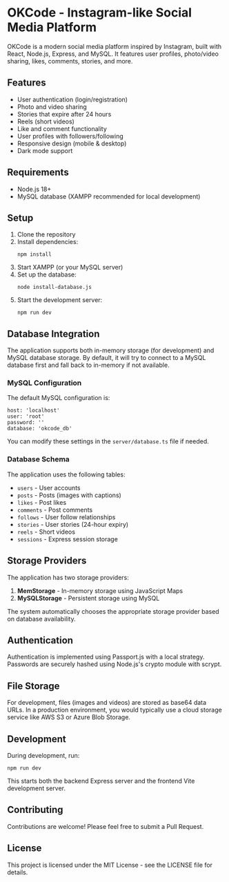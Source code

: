 # OKCode - Instagram-like Social Media Platform

OKCode is a modern social media platform inspired by Instagram, built with React, Node.js, Express, and MySQL. It features user profiles, photo/video sharing, likes, comments, stories, and more.

## Features

- User authentication (login/registration)
- Photo and video sharing
- Stories that expire after 24 hours
- Reels (short videos)
- Like and comment functionality
- User profiles with followers/following
- Responsive design (mobile & desktop)
- Dark mode support

## Requirements

- Node.js 18+
- MySQL database (XAMPP recommended for local development)

## Setup

1. Clone the repository
2. Install dependencies:
   ```
   npm install
   ```
3. Start XAMPP (or your MySQL server)
4. Set up the database:
   ```
   node install-database.js
   ```
5. Start the development server:
   ```
   npm run dev
   ```

## Database Integration

The application supports both in-memory storage (for development) and MySQL database storage. By default, it will try to connect to a MySQL database first and fall back to in-memory if not available.

### MySQL Configuration

The default MySQL configuration is:
```
host: 'localhost'
user: 'root'
password: ''
database: 'okcode_db'
```

You can modify these settings in the `server/database.ts` file if needed.

### Database Schema

The application uses the following tables:
- `users` - User accounts
- `posts` - Posts (images with captions)
- `likes` - Post likes
- `comments` - Post comments
- `follows` - User follow relationships
- `stories` - User stories (24-hour expiry)
- `reels` - Short videos
- `sessions` - Express session storage

## Storage Providers

The application has two storage providers:

1. **MemStorage** - In-memory storage using JavaScript Maps
2. **MySQLStorage** - Persistent storage using MySQL

The system automatically chooses the appropriate storage provider based on database availability.

## Authentication

Authentication is implemented using Passport.js with a local strategy. Passwords are securely hashed using Node.js's crypto module with scrypt.

## File Storage

For development, files (images and videos) are stored as base64 data URLs. In a production environment, you would typically use a cloud storage service like AWS S3 or Azure Blob Storage.

## Development

During development, run:
```
npm run dev
```

This starts both the backend Express server and the frontend Vite development server.

## Contributing

Contributions are welcome! Please feel free to submit a Pull Request.

## License

This project is licensed under the MIT License - see the LICENSE file for details.